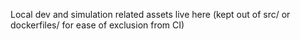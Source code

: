 Local dev and simulation related assets live here (kept out of src/ or dockerfiles/ for ease of exclusion from CI)